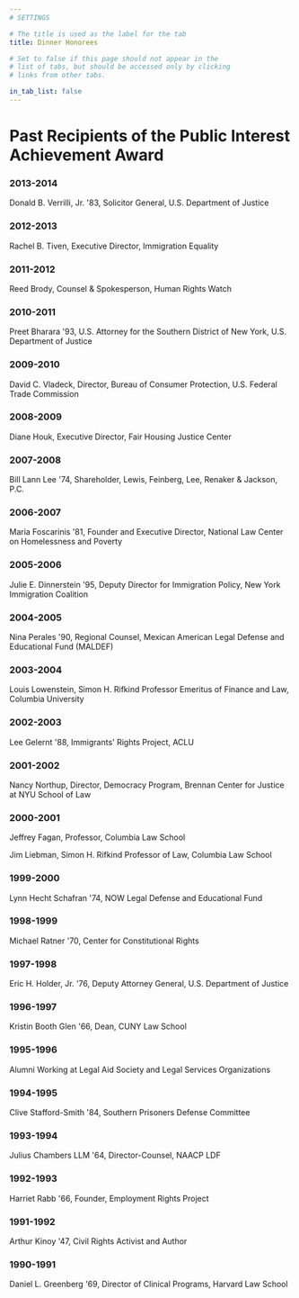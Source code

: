 ```yaml
---
# SETTINGS

# The title is used as the label for the tab
title: Dinner Honorees

# Set to false if this page should not appear in the
# list of tabs, but should be accessed only by clicking
# links from other tabs.

in_tab_list: false
---
```

# Past Recipients of the Public Interest Achievement Award

### 2013-2014 
Donald B. Verrilli, Jr. '83, Solicitor General, U.S. Department of Justice

### 2012-2013

Rachel B. Tiven, Executive Director, Immigration Equality

### 2011-2012

Reed Brody, Counsel & Spokesperson, Human Rights Watch

### 2010-2011

Preet Bharara '93, U.S. Attorney for the Southern District of New York, U.S. Department of Justice

### 2009-2010

David C. Vladeck, Director, Bureau of Consumer Protection, U.S. Federal Trade Commission

### 2008-2009

Diane Houk, Executive Director, Fair Housing Justice Center

### 2007-2008

Bill Lann Lee '74, Shareholder, Lewis, Feinberg, Lee, Renaker & Jackson, P.C.

### 2006-2007

Maria Foscarinis '81, Founder and Executive Director, National Law Center on Homelessness and Poverty

### 2005-2006

Julie E. Dinnerstein '95, Deputy Director for Immigration Policy, New York Immigration Coalition

### 2004-2005

Nina Perales '90, Regional Counsel, Mexican American Legal Defense and Educational Fund (MALDEF)

### 2003-2004

Louis Lowenstein, Simon H. Rifkind Professor Emeritus of Finance and Law, Columbia University

### 2002-2003

Lee Gelernt '88, Immigrants' Rights Project, ACLU

### 2001-2002

Nancy Northup, Director, Democracy Program, Brennan Center for Justice at NYU School of Law

### 2000-2001

Jeffrey Fagan, Professor, Columbia Law School

Jim Liebman, Simon H. Rifkind Professor of Law, Columbia Law School

### 1999-2000

Lynn Hecht Schafran '74, NOW Legal Defense and Educational Fund

### 1998-1999

Michael Ratner '70, Center for Constitutional Rights

### 1997-1998

Eric H. Holder, Jr. '76, Deputy Attorney General, U.S. Department of Justice

### 1996-1997

Kristin Booth Glen '66, Dean, CUNY Law School

### 1995-1996

Alumni Working at Legal Aid Society and Legal Services Organizations

### 1994-1995

Clive Stafford-Smith '84, Southern Prisoners Defense Committee

### 1993-1994

Julius Chambers LLM '64, Director-Counsel, NAACP LDF

### 1992-1993

Harriet Rabb '66, Founder, Employment Rights Project

### 1991-1992

Arthur Kinoy '47, Civil Rights Activist and Author

### 1990-1991

Daniel L. Greenberg '69, Director of Clinical Programs, Harvard Law School
